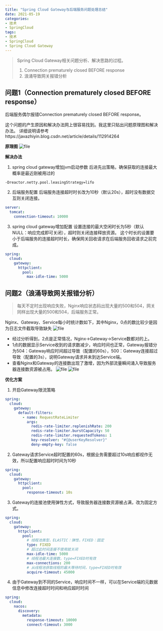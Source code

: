 ```yaml
---
title: "Spring Cloud Gateway与后端服务问题处理总结"
date: 2021-05-19
categories:
- 技术
- SpringCloud
tags:
- 技术
- SpringCloud
- Spring Cloud Gateway
---
```


> Spring Cloud Gateway相关问题分析、解决思路的过程。
> 1. Connection prematurely closed BEFORE response
> 2. 浪涌导致网关报错分析

<!-- more -->

## 问题1（Connection prematurely closed BEFORE response）
后端服务偶尔报错Connection prematurely closed BEFORE response。

这个问题的产生原因和解决办法网上很容易找到。我这里只贴出问题原理图和解决办法。
详细说明请参考https://javazhiyin.blog.csdn.net/article/details/112914264

**原理图**
![file](https://img-blog.csdnimg.cn/img_convert/87a7537eb4e30ab56e3f8a3d594ef544.png)

**解决办法**
1. spring cloud gateway增加jvm启动参数
后进先出策略，确保获取的连接最大概率是最近刚被用过的
```shell
-Dreactor.netty.pool.leasingStrategy=lifo
```

2. 后端服务配置
后端服务连接超时时长改为10秒（默认20s），超时没有数据交互则关闭连接。
```yaml
server:
  tomcat:
    connection-timeout: 10000
```

3. spring cloud gateway增加配置
设置连接的最大空闲时长为5秒（默认NULL：响应完成即可关闭），超时则关闭连接释放资源。
这个时长的设置要小于后端服务的连接超时时长，确保网关回收请求在后端服务回收请求之前完成。
```yaml
spring:
  cloud:
    gateway:
      httpclient:
        pool:
          max-idle-time: 5000
```

## 问题2（浪涌导致网关报错分析）
> 每天不定时出现响应失败，Nginx响应状态码出现大量的500和504，网关同样出现大量的500和504，后端服务正常。

Nginx、Gateway、Service每小时统计数如下，其中Nginx，0点的数比较少是因为日志文件截取导致缺失
![file](https://img-blog.csdnimg.cn/img_convert/40470233cb556053f82cb6e3c6d1e615.png)

* 经过分析得到，2点是正常情况，Nginx->Gateway->Service数都对的上。
* 1点的数据显示Service收到的请求数减少，响应时间也正常，Gateway报错分为504：Gateway响应时间超过导致（配置的60s），500：Gateway连接超过导致（配置的3s），说明Gateway请求并未到达Service端。
* 查看Nginx和Gateway的连接数出现了激增，因为外部流量瞬间涌入导致服务器连接数资源被占用。
![file](https://img-blog.csdnimg.cn/img_convert/3bf64c40fde06be1e9c1f35e1d35e6f7.png)
![file](https://img-blog.csdnimg.cn/img_convert/c0ae71367df1d41a1da2d5dd6626d3c2.png)

**优化方案**
1. 开启Gateway限流策略
```yaml
spring:
  cloud:
    gateway:
      default-filters:
        - name: RequestRateLimiter
          args:
            redis-rate-limiter.replenishRate: 200
            redis-rate-limiter.burstCapacity: 50
            redis-rate-limiter.requestedTokens: 1
            key-resolver: "#{@userKeyResolver}"
            deny-empty-key: false
```

2. Gateway请求Service超时配置的60s，根据业务需要超过10s响应都视作无效，所以配置响应超时时间为10秒
```yaml
spring:
  cloud:
    gateway:
      httpclient:
        pool:
          response-timeout: 10s
```

3. Gateway的连接池使用弹性方式，导致服务器连接数资源被占满，改为固定方式。
```yaml
spring:
  cloud:
    gateway:
      httpclient:
        pool:
          # 线程池类型，ELASTIC：弹性，FIXED：固定
          type: FIXED
          # 超过此时间连接不使用就关闭
          max-idle-time: 5000
          # 线程池最大连接数，type=FIXED时有效
          max-connections: 200
          # 从线程池获取线程的最大等待时间，type=FIXED时有效
          acquire-timeout: 45000
```

4. 由于Gateway到不同的Service，响应时间不一样，可以在Service端的元数据信息中修改连接超时时间和响应超时时间

```yaml
spring:
  cloud:
    nacos:
      discovery:
        metadata:
          response-timeout: 10000
          connect-timeout: 3000
```